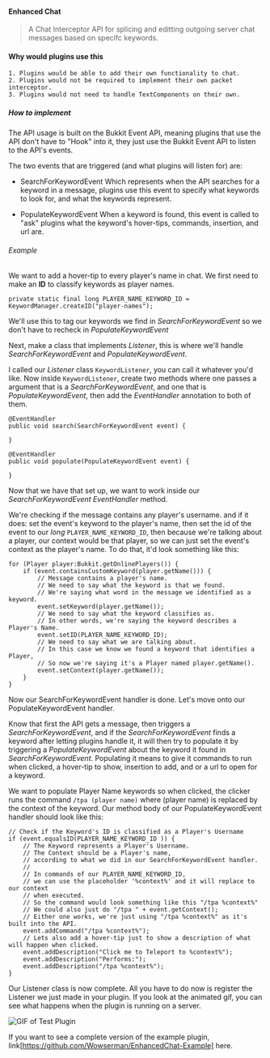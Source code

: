 #### Enhanced Chat
> A Chat Interceptor API for splicing and editting outgoing server chat messages based on specifc keywords.

#### Why would plugins use this
```
1. Plugins would be able to add their own functionality to chat.
2. Plugins would not be required to implement their own packet interceptor.
3. Plugins would not need to handle TextComponents on their own.
```
##### How to implement
The API usage is built on the Bukkit Event API, meaning plugins that use the API don't have to "Hook" into it, they just use the Bukkit Event API to listen to the API's events.

The two events that are triggered (and what plugins will listen for) are:
- SearchForKeywordEvent
Which represents when the API searches for a keyword in a message, plugins use this event to specify what keywords to look for,
and what the keywords represent.

- PopulateKeywordEvent
When a keyword is found, this event is called to "ask" plugins what the keyword's hover-tips, commands, insertion, and url are.

###### Example
We want to add a hover-tip to every player's name in chat. We first need to make an **ID** to classify keywords as player names.

`private static final long PLAYER_NAME_KEYWORD_ID = KeywordManager.createID("player-names");`

We'll use this to tag our keywords we find in *SearchForKeywordEvent* so we don't have to recheck in *PopulateKeywordEvent*

Next, make a class that implements *Listener*, this is where we'll handle *SearchForKeywordEvent* and *PopulateKeywordEvent*.

I called our *Listener* class `KeywordListener`, you can call it whatever you'd like. Now inside `KeywordListener`, create two methods where one passes a argument that is a *SearchForKeywordEvent*, and one that is *PopulateKeywordEvent*, then add the *EventHandler* annotation to both of them.

```
@EventHandler
public void search(SearchForKeywordEvent event) {

}

@EventHandler
public void populate(PopulateKeywordEvent event) {

}
```

Now that we have that set up, we want to work inside our *SearchForKeywordEvent* *EventHandler* method.

We're checking if the message contains any player's username. and if it does: set the event's keyword to the player's name, then set the id of the event to our  *long* `PLAYER_NAME_KEYWORD_ID`, then because we're talking about a player, our context would be that player, so we can just set the event's context as the player's name. To do that, it'd look something like this:
```
for (Player player:Bukkit.getOnlinePlayers()) {
	if (event.containsCustomKeyword(player.getName())) {
		// Message contains a player's name. 
		// We need to say what the keyword is that we found.
		// We're saying what word in the message we identified as a keyword.
		event.setKeyword(player.getName());
		// We need to say what the keyword classifies as.
		// In other words, we're saying the keyword describes a Player's Name.
		event.setID(PLAYER_NAME_KEYWORD_ID); 
		// We need to say what we are talking about.
		// In this case we know we found a keyword that identifies a Player,
		// So now we're saying it's a Player named player.getName().
		event.setContext(player.getName());
	}
}
```

Now our SearchForKeywordEvent handler is done. Let's move onto our PopulateKeywordEvent handler.

Know that first the API gets a message, then triggers a *SearchForKeywordEvent*, and if the *SearchForKeywordEvent* finds a keyword after letting plugins handle it, it will then try to populate it by triggering a *PopulateKeywordEvent* about the keyword it found in *SearchForKeywordEvent*. Populating it means to give it commands to run when clicked, a hover-tip to show, insertion to add, and or a url to open for a keyword.

We want to populate Player Name keywords so when clicked, the clicker runs the command `/tpa (player name)` where (player name) is replaced by the context of the keyword. Our method body of our PopulateKeywordEvent handler should look like this:
```
// Check if the Keyword's ID is classified as a Player's Username
if (event.equalsID(PLAYER_NAME_KEYWORD_ID )) {
	// The Keyword represents a Player's Username.
	// The Context should be a Player's name,
	// according to what we did in our SearchForKeywordEvent handler.
	// 
	// In commands of our PLAYER_NAME_KEYWORD_ID, 
	// we can use the placeholder '%context%' and it will replace to our context
	// when executed.
	// So the command would look something like this "/tpa %context%"
	// We could also just do "/tpa " + event.getContext();
	// Either one works, we're just using "/tpa %context%" as it's built into the API.
	event.addCommand("/tpa %context%");
	// Lets also add a hover-tip just to show a description of what will happen when clicked.
	event.addDescription("Click me to Teleport to %context%");
	event.addDescription("Performs:");
	event.addDescription("/tpa %context%");
}
```

Our Listener class is now complete. All you have to do now is register the Listener we just made in your plugin. If you look at the animated gif, you can see what happens when the plugin is running on a server.

![GIF of Test Plugin](https://media.giphy.com/media/3o7525RXOBdmJWVDK8/giphy.gif)

If you want to see a complete version of the example plugin, link[https://github.com/Wowserman/EnhancedChat-Example] here.
